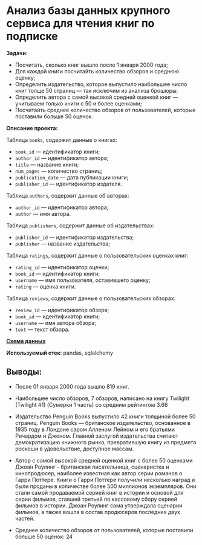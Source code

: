 # Анализ базы данных крупного сервиса для чтения книг по подписке


**Задачи:** 


- Посчитать, сколько книг вышло после 1 января 2000 года;
- Для каждой книги посчитайть количество обзоров и среднюю оценку;
- Определить издательство, которое выпустило наибольшее число книг толще 50 страниц — так исключим из анализа брошюры;
- Определить автора с самой высокой средней оценкой книг — учитываем только книги с 50 и более оценками;
- Посчитайть среднее количество обзоров от пользователей, которые поставили больше 50 оценок.



**Описание проекта:** 

Таблица `books`, содержит данные о книгах:

- `book_id` — идентификатор книги;
- `author_id` — идентификатор автора;
- `title` — название книги;
- `num_pages` — количество страниц;
- `publication_date` — дата публикации книги;
- `publisher_id` — идентификатор издателя.

Таблица `authors`, содержит данные об авторах:
- `author_id` — идентификатор автора;
- `author` — имя автора.

Таблица `publishers`, содержит данные об издательствах:
- `publisher_id` — идентификатор издательства;
- `publisher` — название издательства;

Таблица `ratings`, содержит данные о пользовательских оценках книг:
- `rating_id` — идентификатор оценки;
- `book_id` — идентификатор книги;
- `username` — имя пользователя, оставившего оценку;
- `rating` — оценка книги.

Таблица `reviews`, содержит данные о пользовательских обзорах:
- `review_id` — идентификатор обзора;
- `book_id` — идентификатор книги;
- `username` — имя автора обзора;
- `text` — текст обзора.

[**Схема данных**](https://github.com/merdin09/Yandex_Practicum_Projects/blob/main/12%20%D0%90%D0%BD%D0%B0%D0%BB%D0%B8%D0%B7%20%D0%B1%D0%B0%D0%B7%D1%8B%20%D0%B4%D0%B0%D0%BD%D0%BD%D1%8B%D1%85%20%D0%BA%D1%80%D1%83%D0%BF%D0%BD%D0%BE%D0%B3%D0%BE%20%D1%81%D0%B5%D1%80%D0%B2%D0%B8%D1%81%D0%B0%20%D0%B4%D0%BB%D1%8F%20%D1%87%D1%82%D0%B5%D0%BD%D0%B8%D1%8F%20%D0%BA%D0%BD%D0%B8%D0%B3%20%D0%BF%D0%BE%20%D0%BF%D0%BE%D0%B4%D0%BF%D0%B8%D1%81%D0%BA%D0%B5/%D0%A1%D1%85%D0%B5%D0%BC%D0%B0%20%D0%B4%D0%B0%D0%BD%D0%BD%D1%8B%D1%85.png)

**Используемый стек**: pandas, sqlalchemy

## Выводы: ##

- После 01 января 2000 года вышло 819 книг.


- Наибольшее число обзоров, 7 обзоров, написано на книгу Twilight (Twilight #1) (Сумерки 1 часть) со средним рейтингом 3.66


- Издательство Penguin Books выпустило 42 книги толщиной более 50 страниц. Penguin Books — британское издательство, основанное в 1935 году в Лондоне сэром Алленом Лейном и его братьями Ричардом и Джоном. Главной заслугой издательства считают демократизацию книжного рынка, превратившую книгу из предмета роскоши в удовольствие, доступное массам.


- Автор с самой высокой средней оценкой книг с более 50 оценками Джоа́н Ро́улинг - британская писательница, сценаристка и кинопродюсер, наиболее известная как автор серии романов о Гарри Поттере. Книги о Гарри Поттере получили несколько наград и были проданы в количестве более 500 миллионов экземпляров. Они стали самой продаваемой серией книг в истории и основой для серии фильмов, ставшей третьей по кассовому сбору серией фильмов в истории. Джоан Роулинг сама утверждала сценарии фильмов, а также вошла в состав продюсеров последних двух частей.


- Среднее количество обзоров от пользователей, которые поставили больше 50 оценок: 24

